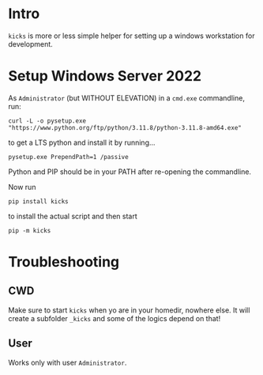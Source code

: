 # Intro

`kicks` is more or less simple helper for setting up a windows workstation for development.

# Setup Windows Server 2022

As `Administrator` (but WITHOUT ELEVATION) in a `cmd.exe` commandline, run:

    curl -L -o pysetup.exe "https://www.python.org/ftp/python/3.11.8/python-3.11.8-amd64.exe"

to get a LTS python and install it by running...

    pysetup.exe PrependPath=1 /passive

Python and PIP should be in your PATH after re-opening the commandline.

Now run

    pip install kicks

to install the actual script and then start

    pip -m kicks

# Troubleshooting

## CWD

Make sure to start `kicks` when yo are in your homedir, nowhere else. It will create a subfolder `_kicks` and some of the logics depend on that!

## User

Works only with user `Administrator`.
